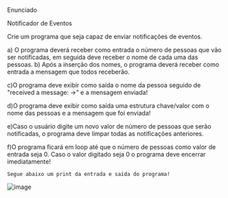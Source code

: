 
Enunciado

Notificador de Eventos

Crie um programa que seja capaz de enviar notificações de eventos.

a) O programa deverá receber como entrada o número de pessoas que vão ser notificadas, em seguida deve receber o nome de cada uma das pessoas. b) Após a inserção dos nomes, o programa deverá receber como entrada a mensagem que todos receberão.

c)O programa deve exibir como saída o nome da pessoa seguido de "received a message: ->” e a mensagem enviada!

d)O programa deve exibir como saída uma estrutura chave/valor com o nome das pessoas e a mensagem que foi enviada!

e)Caso o usuário digite um novo valor de número de pessoas que serão notificadas, o programa deve limpar todas as notificações anteriores.

f)O programa ficará em loop até que o número de pessoas como valor de entrada seja 0. Caso o valor digitado seja 0 o programa deve encerrar imediatamente!

    Segue abaixo um print da entrada e saída do programa!

![image](https://user-images.githubusercontent.com/87396846/217114913-e492c244-ab23-4e2e-9054-85a2a17f218d.png)
